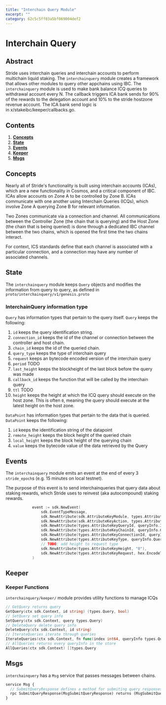```yaml
---
title: "Interchain Query Module"
excerpt: ""
category: 62c5c5ff03a5bf069004def2
---
```


<!--
order: 0
title: "Epochs Overview"
parent:
  title: "epochs"
-->

# Interchain Query

## Abstract
Stride uses interchain queries and interchain accounts to perform multichain liquid staking. The `interchainquery` module creates a framework that allows other modules to query other appchains using IBC. The `interchainquery` module is used to make bank balance ICQ queries to withdrawal account every N. The callback triggers ICA bank sends for 90% of the rewards to the delegation account and 10% to the stride hostzone revenue account. The ICA bank send logic is in x/stakeibc/keeper/callbacks.go.

## Contents

1. **[Concepts](#concepts)**
2. **[State](#state)**
3. **[Events](#events)**
4. **[Keeper](#keeper)**   
5. **[Msgs](#msgs)**  

## Concepts

Nearly all of Stride's functionality is built using interchain accounts (ICAs), which are a new functionality in Cosmos, and a critical component of IBC. ICAs allow accounts on Zone A to be controlled by Zone B. ICAs communicate with one another using Interchain Queries (ICQs), which involve Zone A querying Zone B for relevant information. 

Two Zones communicate via a connection and channel. All communications between the Controller Zone (the chain that is querying) and the Host Zone (the chain that is being queried) is done through a dedicated IBC channel between the two chains, which is opened the first time the two chains interact.

For context, ICS standards define that each channel is associated with a particular connection, and a connection may have any number of associated channels.


## State

The `interchainquery` module keeps `Query` objects and modifies the information from query to query, as defined in `proto/interchainquery/v1/genesis.proto`

### InterchainQuery information type

`Query` has information types that pertain to the query itself. `Query` keeps the following:

1. `id` keeps the query identification string.
2. `connection_id` keeps the id of the channel or connection between the controller and host chain.
3. `chain_id` keeps the id of the queried chain.
4. `query_type` keeps the type of interchain query
5. `request` keeps an bytecode encoded version of the interchain query
6. `period` TODO
7. `last_height` keeps the blockheight of the last block before the query was made
8. `callback_id` keeps the function that will be called by the interchain query
9. `ttl` TODO
10. `height` keeps the height at which the ICQ query should execute on the host zone. This is often `0`, meaning the query should execute at the latest height on the host zone.

`DataPoint` has information types that pertain to the data that is queried. `DataPoint` keeps the following:

1. `id` keeps the identification string of the datapoint
2. `remote_height` keeps the block height of the queried chain
3. `local_height` keeps the block height of the querying chain
4. `value` keeps the bytecode value of the data retrieved by the Query

## Events

The `interchainquery` module emits an event at the end of every 3 `stride_epoch`s (e.g. 15 minutes on local testnet).

The purpose of this event is to send interchainqueries that query data about staking rewards, which Stride uses to reinvest (aka autocompound) staking rewards.

```go
			event := sdk.NewEvent(
				sdk.EventTypeMessage,
				sdk.NewAttribute(sdk.AttributeKeyModule, types.AttributeValueCategory),
				sdk.NewAttribute(sdk.AttributeKeyAction, types.AttributeValueQuery),
				sdk.NewAttribute(types.AttributeKeyQueryId, queryInfo.Id),
				sdk.NewAttribute(types.AttributeKeyChainId, queryInfo.ChainId),
				sdk.NewAttribute(types.AttributeKeyConnectionId, queryInfo.ConnectionId),
				sdk.NewAttribute(types.AttributeKeyType, queryInfo.QueryType),
				// TODO: add height to request type
				sdk.NewAttribute(types.AttributeKeyHeight, "0"),
				sdk.NewAttribute(types.AttributeKeyRequest, hex.EncodeToString(queryInfo.Request)),
			)
```

## Keeper

### Keeper Functions
`interchainquery/keeper/` module provides utility functions to manage ICQs

```go
// GetQuery returns query
GetQuery(ctx sdk.Context, id string) (types.Query, bool)
// SetQuery set query info
SetQuery(ctx sdk.Context, query types.Query)
// DeleteQuery delete query info
DeleteQuery(ctx sdk.Context, id string)
// IterateQueries iterate through queries
IterateQueries(ctx sdk.Context, fn func(index int64, queryInfo types.Query) (stop bool))
// AllQueries returns every queryInfo in the store
AllQueries(ctx sdk.Context) []types.Query
```

## Msgs

`interchainquery` has a `Msg` service that passes messages between chains. 

```protobuf
service Msg {
  // SubmitQueryResponse defines a method for submiting query responses.
  rpc SubmitQueryResponse(MsgSubmitQueryResponse) returns (MsgSubmitQueryResponseResponse)
}
```

